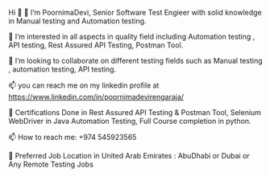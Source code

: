 Hi 👋
👋 I’m PoornimaDevi, Senior Software Test Engieer with solid knowledge in Manual testing and Automation testing.

👀 I’m interested in all aspects in quality field including Automation testing , API testing, Rest Assured API Testing, Postman Tool.

💞️ I’m looking to collaborate on different testing fields such as Manual testing , automation testing, API testing.

📫 you can reach me on my linkedin profile at https://www.linkedin.com/in/poornimadevirengaraja/

🌱 Certifications Done in Rest Assured API Testing & Postman Tool, Selenium WebDriver in Java Automation Testing, Full Course completion in python.

📫 How to reach me: +974 545923565

🤔 Preferred Job Location in United Arab Emirates : AbuDhabi or Dubai or Any Remote Testing Jobs

